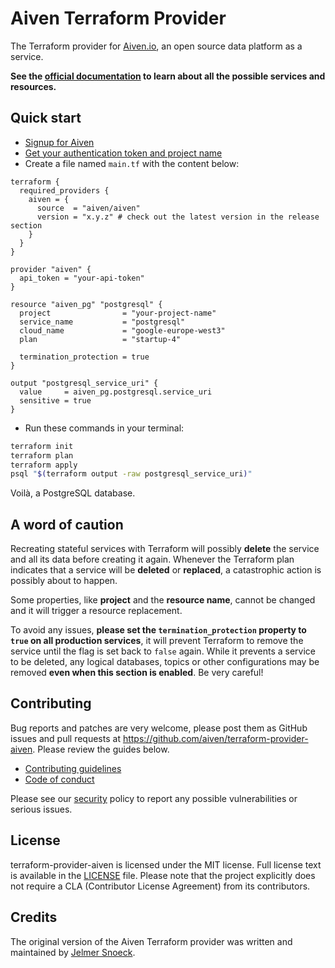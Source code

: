 # Aiven Terraform Provider

The Terraform provider for [Aiven.io](https://aiven.io/), an open source data platform as a service.

**See the [official documentation](https://registry.terraform.io/providers/aiven/aiven/latest/docs) to learn about all the possible services and resources.**

## Quick start

- [Signup for Aiven](https://console.aiven.io/signup?utm_source=github&utm_medium=organic&utm_campaign=terraform&utm_content=signup)
- [Get your authentication token and project name](https://help.aiven.io/en/articles/2059201-authentication-tokens)
- Create a file named `main.tf` with the content below:

```hcl
terraform {
  required_providers {
    aiven = {
      source  = "aiven/aiven"
      version = "x.y.z" # check out the latest version in the release section
    }
  }
}

provider "aiven" {
  api_token = "your-api-token"
}

resource "aiven_pg" "postgresql" {
  project                = "your-project-name"
  service_name           = "postgresql"
  cloud_name             = "google-europe-west3"
  plan                   = "startup-4"

  termination_protection = true
}

output "postgresql_service_uri" {
  value     = aiven_pg.postgresql.service_uri
  sensitive = true
}
```

- Run these commands in your terminal:

```bash
terraform init
terraform plan
terraform apply
psql "$(terraform output -raw postgresql_service_uri)"
```

Voilà, a PostgreSQL database.

## A word of caution

Recreating stateful services with Terraform will possibly **delete** the service and all its data before creating it again. Whenever the Terraform plan indicates that a service will be **deleted** or **replaced**, a catastrophic action is possibly about to happen.

Some properties, like **project** and the **resource name**, cannot be changed and it will trigger a resource replacement.

To avoid any issues, **please set the `termination_protection` property to `true` on all production services**, it will prevent Terraform to remove the service until the flag is set back to `false` again. While it prevents a service to be deleted, any logical databases, topics or other configurations may be removed **even when this section is enabled**. Be very careful!

## Contributing

Bug reports and patches are very welcome, please post them as GitHub issues and pull requests at https://github.com/aiven/terraform-provider-aiven. Please review the guides below.

- [Contributing guidelines](CONTRIBUTING.md)
- [Code of conduct](CODE_OF_CONDUCT.md)

Please see our [security](SECURITY.md) policy to report any possible vulnerabilities or serious issues.

## License

terraform-provider-aiven is licensed under the MIT license. Full license text is available in the [LICENSE](LICENSE) file. Please note that the project explicitly does not require a CLA (Contributor License Agreement) from its contributors.

## Credits

The original version of the Aiven Terraform provider was written and maintained by [Jelmer Snoeck](https://github.com/jelmersnoeck).

